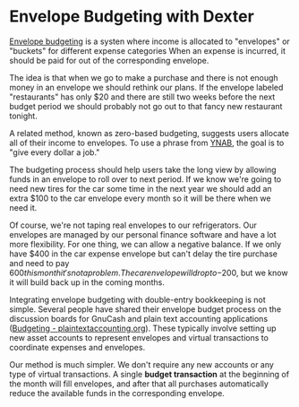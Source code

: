# Envelope Budgeting with Dexter

[Envelope budgeting](https://en.wikipedia.org/wiki/Envelope_system) is a systen where income is allocated to "envelopes" or "buckets" for different expense categories 
When an expense is incurred, it should be paid for out of the corresponding envelope.

The idea is that when we go to make a purchase and there is not enough money in an envelope we should rethink our plans.
If the envelope labeled "restaurants" has only $20 and there are still two weeks before the next budget period we should probably not go out to that fancy new restaurant tonight.

A related method, known as zero-based budgeting, suggests users allocate all of their income to envelopes.
To use a phrase from [YNAB](https://www.ynab.com/), the goal is to "give every dollar a job."

The budgeting process should help users take the long view by allowing funds in an envelope to roll over to next period.
If we know we're going to need new tires for the car some time in the next year we should add an extra $100 to the car envelope every month so it will be there when we need it.

Of course, we're not taping real envelopes to our refrigerators.
Our envelopes are managed by our personal finance software and have a lot more flexibility.
For one thing, we can allow a negative balance.
If we only have $400 in the car expense envelope but can't delay the tire purchase and need to pay $600 this month it's not a problem.
The car envelope will drop to -$200, but we know it will build back up in the coming months.

Integrating envelope budgeting with double-entry bookkeeping is not simple.
Several people have shared their envelope budget process on the discussion boards for GnuCash and plain text accounting applications ([Budgeting - plaintextaccounting.org](https://plaintextaccounting.org/Budgeting)).
These typically involve setting up new asset accounts to represent envelopes and virtual transactions to coordinate expenses and envelopes.

Our method is much simpler.
We don't require any new accounts or any type of virtual transactions.
A single **budget transaction** at the beginning of the month will fill envelopes, and after that all purchases automatically reduce the available funds in the corresponding envelope.

